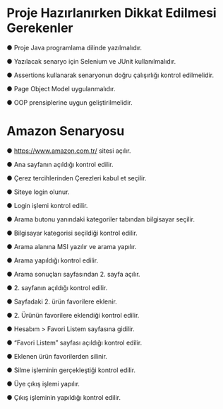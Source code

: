 # Proje Hazırlanırken Dikkat Edilmesi Gerekenler
●	Proje Java programlama dilinde yazılmalıdır.

●	Yazılacak senaryo için Selenium ve JUnit kullanılmalıdır.

●	Assertions kullanarak senaryonun doğru çalışırlığı kontrol edilmelidir.

●	Page Object Model uygulanmalıdır.

●	OOP prensiplerine uygun geliştirilmelidir.

# Amazon Senaryosu 

●	https://www.amazon.com.tr/ sitesi açılır.

● Ana sayfanın açıldığı kontrol edilir.

●	Çerez tercihlerinden Çerezleri kabul et seçilir.

●	Siteye login olunur.

●	Login işlemi kontrol edilir.

●	Arama butonu yanındaki kategoriler tabından bilgisayar seçilir.

●	Bilgisayar kategorisi seçildiği kontrol edilir.

●	Arama alanına MSI yazılır ve arama yapılır.

●	Arama yapıldığı kontrol edilir.

●	Arama sonuçları sayfasından 2. sayfa açılır.

●	2. sayfanın açıldığı kontrol edilir.

●	Sayfadaki 2. ürün favorilere eklenir.

●	2. Ürünün favorilere eklendiği kontrol edilir.

●	Hesabım > Favori Listem sayfasına gidilir.

●	“Favori Listem” sayfası açıldığı kontrol edilir.

●	Eklenen ürün favorilerden silinir.

●	Silme işleminin gerçekleştiği kontrol edilir.

●	Üye çıkış işlemi yapılır.

●	Çıkış işleminin yapıldığı kontrol edilir.
